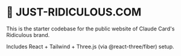 # 🌈 JUST-RIDICULOUS.COM

This is the starter codebase for the public website of Claude Card's Ridiculous brand.

Includes React + Tailwind + Three.js (via @react-three/fiber) setup.